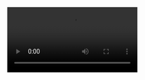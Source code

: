 
<video src="https://github.com/RabindraMishra-AIDS/Zomato-Clone/blob/main/Zomato%20-%20Google%20Chrome%202024-11-02%2001-23-06%20-%20Shortcut.lnk" controls="controls" style="max-width: 100%;">
</video>
